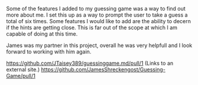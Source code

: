 Some of the features I added to my guessing game was a way to find out more about me. I set this up as a way to prompt the user to take a guess a total of six times. Some features I would like to add are the ability to decern if the hints are getting close. This is far out of the scope at which I am capable of doing at this time. 

James was my partner in this project, overall he was very helpfull and I look forward to working with him again. 

https://github.com/JTaisey389/guessinggame.md/pull/1 (Links to an external site.)
https://github.com/JamesShreckengost/Guessing-Game/pull/1